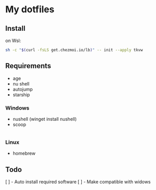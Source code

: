 # My dotfiles

## Install

on Wsl:

```sh
sh -c "$(curl -fsLS get.chezmoi.io/lb)" -- init --apply tkvw
```

## Requirements

- age
- nu shell
- autojump
- starship

### Windows

- nushell (winget install nushell)
- scoop

```

```

### Linux

- homebrew

## Todo

[ ] - Auto install required software
[ ] - Make compatible with widows
